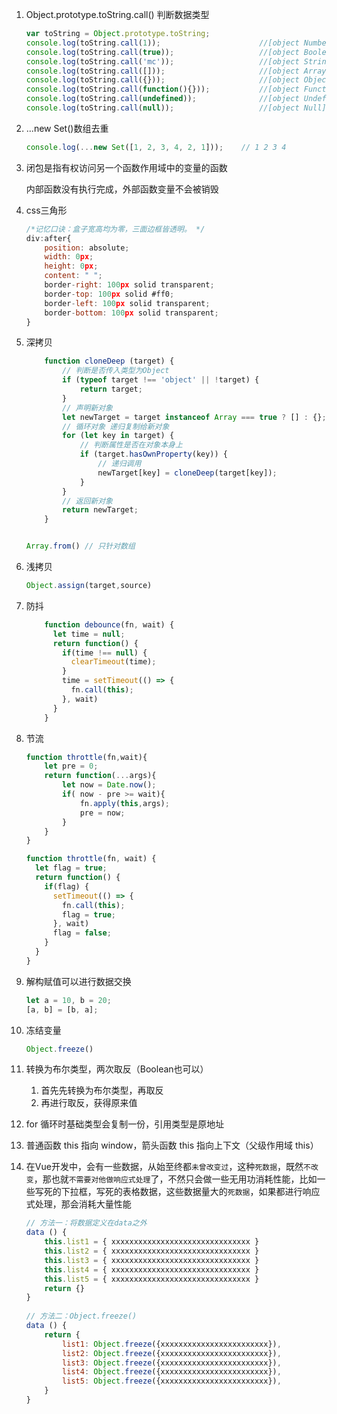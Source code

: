 1. Object.prototype.toString.call() 判断数据类型

   ```js
   var toString = Object.prototype.toString;
   console.log(toString.call(1));                      //[object Number]
   console.log(toString.call(true));                   //[object Boolean]
   console.log(toString.call('mc'));                   //[object String]
   console.log(toString.call([]));                     //[object Array]
   console.log(toString.call({}));                     //[object Object]
   console.log(toString.call(function(){}));           //[object Function]
   console.log(toString.call(undefined));              //[object Undefined]
   console.log(toString.call(null));                   //[object Null]
   ```

2. ...new Set()数组去重

   ```js
   console.log(...new Set([1, 2, 3, 4, 2, 1]));    // 1 2 3 4
   ```

3. 闭包是指有权访问另一个函数作用域中的变量的函数

   内部函数没有执行完成，外部函数变量不会被销毁

4. css三角形

   ```js
   /*记忆口诀：盒子宽高均为零，三面边框皆透明。 */
   div:after{
       position: absolute;
       width: 0px;
       height: 0px;
       content: " ";
       border-right: 100px solid transparent;
       border-top: 100px solid #ff0;
       border-left: 100px solid transparent;
       border-bottom: 100px solid transparent;
   }
   ```

5. 深拷贝

   ```js
       function cloneDeep (target) {
           // 判断是否传入类型为Object
           if (typeof target !== 'object' || !target) {
               return target;
           }
           // 声明新对象
           let newTarget = target instanceof Array === true ? [] : {};
           // 循环对象 递归复制给新对象
           for (let key in target) {
               // 判断属性是否在对象本身上
               if (target.hasOwnProperty(key)) {
                   // 递归调用
                   newTarget[key] = cloneDeep(target[key]);
               }
           }
           // 返回新对象
           return newTarget;
       }
   
   
   Array.from()	// 只针对数组
   ```

6. 浅拷贝

   ```js
   Object.assign(target,source)
   ```

7. 防抖

   ```js
       function debounce(fn, wait) {
         let time = null;
         return function() {
           if(time !== null) {
             clearTimeout(time);
           }
           time = setTimeout(() => {
             fn.call(this);
           }, wait)
         }
       }
   ```

8. 节流

   ```js
   function throttle(fn,wait){
       let pre = 0;
       return function(...args){
           let now = Date.now();
           if( now - pre >= wait){
               fn.apply(this,args);
               pre = now;
           }
       }
   }
   
   function throttle(fn, wait) {
     let flag = true;
     return function() {
       if(flag) {
         setTimeout(() => {
           fn.call(this);
           flag = true;
         }, wait)
         flag = false;
       }
     }
   }
   ```

9. 解构赋值可以进行数据交换

   ```js
   let a = 10, b = 20;
   [a, b] = [b, a];
   ```

10. 冻结变量

    ```js
    Object.freeze()
    ```

11. 转换为布尔类型，两次取反（Boolean也可以）

    1. 首先先转换为布尔类型，再取反
    2. 再进行取反，获得原来值
    
12. for 循环时基础类型会复制一份，引用类型是原地址

13. 普通函数 this 指向 window，箭头函数 this 指向上下文（父级作用域 this）

14. 在Vue开发中，会有一些数据，从始至终都`未曾改变过`，这种`死数据`，既然`不改变`，那也就`不需要对他做响应式处理`了，不然只会做一些无用功消耗性能，比如一些写死的下拉框，写死的表格数据，这些数据量大的`死数据`，如果都进行响应式处理，那会消耗大量性能

    ```js
    // 方法一：将数据定义在data之外
    data () {
        this.list1 = { xxxxxxxxxxxxxxxxxxxxxxxxxxxxxxx }
        this.list2 = { xxxxxxxxxxxxxxxxxxxxxxxxxxxxxxx }
        this.list3 = { xxxxxxxxxxxxxxxxxxxxxxxxxxxxxxx }
        this.list4 = { xxxxxxxxxxxxxxxxxxxxxxxxxxxxxxx }
        this.list5 = { xxxxxxxxxxxxxxxxxxxxxxxxxxxxxxx }
        return {}
    }
        
    // 方法二：Object.freeze()
    data () {
        return {
            list1: Object.freeze({xxxxxxxxxxxxxxxxxxxxxxxx}),
            list2: Object.freeze({xxxxxxxxxxxxxxxxxxxxxxxx}),
            list3: Object.freeze({xxxxxxxxxxxxxxxxxxxxxxxx}),
            list4: Object.freeze({xxxxxxxxxxxxxxxxxxxxxxxx}),
            list5: Object.freeze({xxxxxxxxxxxxxxxxxxxxxxxx}),
        }
    }
    ```

    
